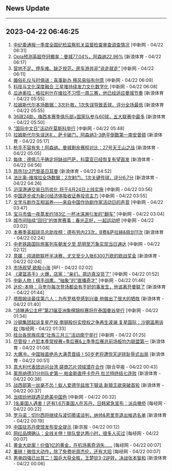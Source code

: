 ## News Update
---
2023-04-22 06:46:25
---
1. <a target="_blank" href="http://www.chinanews.com//gn/2023/04-22/9994548.shtml">中纪委通报一季度全国纪检监察机关监督检查审查调查情况</a> [中新网 - 04/22 06:31]
2. <a target="_blank" href="https://k.sina.cn/article_2018499075_784fda0302001mzgv.html?from=sports&subch=osport">Opta预测英超夺冠概率：曼城77.04%，阿森纳22.96%</a> [新浪体育 - 04/22 06:17]
3. <a target="_blank" href="http://www.chinanews.com//cj/2023/04-22/9994547.shtml">营地不足、停车难、缺乏规范，房车游并非“说走就走”</a> [中新网 - 04/22 06:11]
4. <a target="_blank" href="http://www.chinanews.com//gn/2023/04-22/9994546.shtml">婚俗礼仪与时俱进：喜事新办 移风易俗有创意</a> [中新网 - 04/22 06:09]
5. <a target="_blank" href="http://www.chinanews.com//cul/2023/04-22/9994545.shtml">科技与文化深度融合 三星堆持续发力文化数字化</a> [中新网 - 04/22 06:08]
6. <a target="_blank" href="https://k.sina.cn/article_2018499075_784fda0302001mzg9.html?from=sports&subch=osport">瓜迪奥拉：格拉利什在维拉不习惯一周三赛，他已经适应曼城节奏</a> [新浪体育 - 04/22 05:55]
7. <a target="_blank" href="https://k.sina.cn/article_2018499075_784fda0302001mzg8.html?from=sports&subch=osport">拉姆斯代尔本场数据：3次扑救，1次失误导致丢球，评分全场最低</a> [新浪体育 - 04/22 05:55]
8. <a target="_blank" href="https://k.sina.cn/article_2018499075_784fda0302001mzg6.html?from=sports&subch=osport">36球24助，梅西本赛季俱乐部+国家队参与60球，五大联赛中最多</a> [新浪体育 - 04/22 05:50]
9. <a target="_blank" href="http://www.chinanews.com//gj/2023/04-22/9994543.shtml">“国际中文日”活动在莫斯科举行</a> [中新网 - 04/22 05:48]
10. <a target="_blank" href="https://k.sina.cn/article_7243168542_m1afb9fb1e001019y5g.html?from=sports&subch=global">拉姆斯代尔失误送礼，萨卡破门，阿森纳3-3绝平倒数第一南安普顿</a> [新浪体育 - 04/22 05:17]
11. <a target="_blank" href="https://k.sina.cn/article_2018499075_784fda0302001mzf8.html?from=sports&subch=osport">枪手不容有失！阿森纳、曼城剩余赛程对比：27号天王山之战</a> [新浪体育 - 04/22 05:05]
12. <a target="_blank" href="https://k.sina.cn/article_2018499075_784fda0302001mzf6.html?from=sports&subch=osport">每体：德佩几乎确定将缺战巴萨，科雷亚已经恢复有望首发</a> [新浪体育 - 04/22 04:56]
13. <a target="_blank" href="https://k.sina.cn/article_2018499075_784fda0304001mzf7.html?from=sports&subch=osport">昂热1比2巴黎圣日耳曼</a> [新浪体育 - 04/22 04:52]
14. <a target="_blank" href="https://k.sina.cn/article_2018499075_784fda0302001mzew.html?from=sports&subch=osport">法比奥-维埃拉全场数据：2次射门，1次关键传球，评分6.7分</a> [新浪体育 - 04/22 04:26]
15. <a target="_blank" href="http://www.chinanews.com//cj/2023/04-22/9994542.shtml">沪深港通交易日历优化 将于4月24日上线实施</a> [中新网 - 04/22 03:56]
16. <a target="_blank" href="http://www.chinanews.com//cj/2023/04-22/9994541.shtml">中国逐步成为新兴经济体吸收证券投资主力</a> [中新网 - 04/22 03:55]
17. <a target="_blank" href="http://www.chinanews.com//cul/2023/04-22/9994540.shtml">文学与剧作互相滋养——来自中国作协剧作家活动日的声音</a> [中新网 - 04/22 03:47]
18. <a target="_blank" href="http://www.chinanews.com//cj/2023/04-22/9994538.shtml">宝马市值一夜蒸发约183亿 一杯冰淇淋引发的“翻车”</a> [中新网 - 04/22 03:04]
19. <a target="_blank" href="http://www.chinanews.com//sh/2023/04-22/9994537.shtml">城市间陆续“回归”的体育赛事：春光正好，一起运动吧</a> [中新网 - 04/22 03:02]
20. <a target="_blank" href="https://k.sina.cn/article_2018499075_784fda0302001mzdy.html?from=sports&subch=osport">本赛季英超球员总助攻榜：德布劳内23次，B费&萨拉赫&佩剑11次</a> [新浪体育 - 04/22 02:24]
21. <a target="_blank" href="http://www.chinanews.com//cj/2023/04-22/9994534.shtml">中老铁路国际旅客列车朝发夕至 昆明至万象实现当日通达</a> [中新网 - 04/22 02:12]
22. <a target="_blank" href="https://k.sina.cn/article_2018499075_784fda0302001mzdq.html?from=sports&subch=osport">意媒：闯进欧联杯半决赛，尤文至少入账6300万欧的欧战奖金</a> [新浪体育 - 04/22 02:04]
23. <a target="_blank" href="https://www.rfi.fr/cn/%E8%B4%A2%E7%BB%8F%E5%BF%AB%E8%AE%AF/20230421-%E7%AD%89%E5%BE%85%E9%87%8D%E9%87%8F%E7%BA%A7%E8%B4%A2%E6%8A%A5%E5%87%BA%E7%82%89-%E7%BE%8E%E8%82%A1%E5%B0%8F%E7%BA%A2">市场观望 欧股小涨</a> [RFI - 04/22 02:02]
24. <a target="_blank" href="http://www.chinanews.com//cj/2023/04-22/9994533.shtml">《灌篮高手》火爆，店家：“亲们，周边真没货了”</a> [中新网 - 04/22 01:52]
25. <a target="_blank" href="http://www.chinanews.com//ty/2023/04-22/9994532.shtml">中新人物丨棋手战鹰，“抽象”的“直播奇才”</a> [中新网 - 04/22 01:46]
26. <a target="_blank" href="https://k.sina.cn/article_2018499075_784fda0302001mzdj.html?from=sports&subch=osport">达伦-本特：马奎尔每次登场都会有不好的事发生，他该离开曼联了</a> [新浪体育 - 04/22 01:44]
27. <a target="_blank" href="https://k.sina.cn/article_2018499075_784fda0302001mzdi.html?from=sports&subch=osport">塔图姆谈最佳第六人：为布罗格登感到兴奋 他做出了很大的牺牲</a> [新浪体育 - 04/22 01:40]
28. <a target="_blank" href="http://www.chinanews.com//ty/2023/04-22/9994530.shtml">“诗琳通公主杯”第21届亚洲象棋锦标赛将在泰国曼谷举行</a> [中新网 - 04/22 01:34]
29. <a target="_blank" href="https://www.nbd.com.cn/articles/2023-04-22/2774824.html"> 沙钢集团起诉复星产投 南钢股份实控权之争再生波澜 复星国际：沙钢滥用诉权</a> [每经网 - 04/22 01:33]
30. <a target="_blank" href="http://www.chinanews.com//gn/2023/04-22/9994525.shtml">桂台各民族欢度“壮族三月三”活动南宁举行</a> [中新网 - 04/22 01:25]
31. <a target="_blank" href="https://k.sina.cn/article_2018499075_784fda0302001mzd9.html?from=sports&subch=osport">尽管投！卢尼本季常规赛+季后赛&上季季后赛总前场板均为联盟第一</a> [新浪体育 - 04/22 01:08]
32. <a target="_blank" href="https://k.sina.cn/article_3181157500_bd9c9c7c00101ngm5.html?from=sports&subch=billiardball">大爆冷，中国独苗绝杀大满贯晋级！50岁老将遭惊天逆转耻辱式出局</a> [新浪体育 - 04/22 00:51]
33. <a target="_blank" href="https://www.zaobao.com/realtime/china/story20230421-1385827">意大利代表团访问台湾 磋商芯片领域潜在合作</a> [联合早报 - 04/22 00:43]
34. <a target="_blank" href="https://k.sina.cn/article_5887996859_15ef3b3bb0010112jj.html?from=sports&subch=nba">莱昂纳德31分创队史第一 帕金斯直呼卡乔丹 杜兰特终结七连败</a> [新浪体育 - 04/22 00:38]
35. <a target="_blank" href="https://k.sina.cn/article_5887996859_15ef3b3bb0010112kd.html?from=sports&subch=nba">战西部第一丝毫不怂！蚁人爱德华兹放下狠话 新狼王欲突破首轮</a> [新浪体育 - 04/22 00:37]
36. <a target="_blank" href="http://www.chinanews.com//sh/shipin/cns/2023/04-22/news957289.shtml">当缤纷地球遇见绝美中国色</a> [中新网 - 04/22 00:32]
37. <a target="_blank" href="https://www.nbd.com.cn/articles/2023-04-21/2774804.html">1名美国人遇害！还有1.6万美国人在苏丹，日韩紧急宣布：派兵撤侨</a> [每经网 - 04/22 00:22]
38. <a target="_blank" href="https://k.sina.cn/article_2018499075_784fda0302001mzcz.html?from=sports&subch=osport">罗马诺：切尔西将继续与波切蒂诺谈判，纳帅&恩里克退出候选名单</a> [新浪体育 - 04/22 00:19]
39. <a target="_blank" href="https://www.bjnews.com.cn/detail-168209345814655.html">中国驻苏丹使馆发布安全提示</a> [新京报 - 04/22 00:12]
40. <a target="_blank" href="https://www.nbd.com.cn/articles/2023-04-22/2774810.html">网红品牌确认：全线关停！排队曾达两小时，很多人买过</a> [每经网 - 04/22 00:07]
41. <a target="_blank" href="https://www.nbd.com.cn/articles/2023-04-22/2774809.html">黄金大劫案！价值1亿的黄金，在机场离奇消失……</a> [每经网 - 04/22 00:07]
42. <a target="_blank" href="https://www.nbd.com.cn/articles/2023-04-22/2774808.html">重磅！微信大动作，除了免费听周杰伦，还有大招</a> [每经网 - 04/22 00:07]
43. <a target="_blank" href="https://k.sina.cn/article_5559864694_14b64cd76001013s5e.html?from=sports&subch=pingpang">男单四强已出其二！国乒大获全胜，王楚钦3-2逆转，决战张本智和</a> [新浪体育 - 04/22 00:06]

